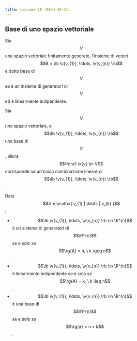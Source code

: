 ```yaml
---
title: Lezione 10 (2024-10-21)
---
```


## Base di uno spazio vettoriale

Sia $$V$$ uno spazio vettoriale finitamente generato, l'insieme di vettori
$$B = \lb \v{v_{1}}, \ldots, \v{v_{n}} \rb$$ è detto base di $$V$$ se è un
insieme di generatori di $$V$$ ed è linearmente indipendente.

Sia $$V$$ uno spazio vettoriale, e $$\lb \v{v_{1}}, \ldots, \v{v_{n}} \rb$$ una
base di $$V$$, allora $$\forall \v{v} \in V$$ corrisponde ad un'unica
combinazione lineare di $$\lb \v{v_{1}}, \ldots, \v{v_{n}} \rb$$.

Data $$A = \matrix{ v_{1} | \ldots | v_{k} }$$:

- $$\lb \v{v_{1}}, \ldots, \v{v_{n}} \rb \in \R^{n}$$ è un sistema di generatori
  di $$\R^{n}$$ se e solo se $$\rg{A} = n, \ k \geq n$$.
- $$\lb \v{v_{1}}, \ldots, \v{v_{n}} \rb \in \R^{n}$$ è linearmente indipendente
  se e solo se $$\rg{A} = k, \ k \leq n$$.
- $$\lb \v{v_{1}}, \ldots, \v{v_{n}} \rb \in \R^{n}$$ è una base di $$\R^{n}$$
  se e solo se $$\rg{a} = n = k$$.
